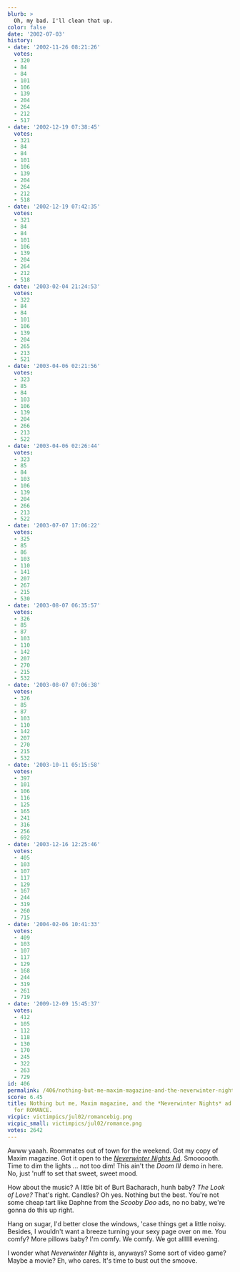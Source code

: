 ```yaml
---
blurb: >
  Oh, my bad. I'll clean that up.
color: false
date: '2002-07-03'
history:
- date: '2002-11-26 08:21:26'
  votes:
  - 320
  - 84
  - 84
  - 101
  - 106
  - 139
  - 204
  - 264
  - 212
  - 517
- date: '2002-12-19 07:38:45'
  votes:
  - 321
  - 84
  - 84
  - 101
  - 106
  - 139
  - 204
  - 264
  - 212
  - 518
- date: '2002-12-19 07:42:35'
  votes:
  - 321
  - 84
  - 84
  - 101
  - 106
  - 139
  - 204
  - 264
  - 212
  - 518
- date: '2003-02-04 21:24:53'
  votes:
  - 322
  - 84
  - 84
  - 101
  - 106
  - 139
  - 204
  - 265
  - 213
  - 521
- date: '2003-04-06 02:21:56'
  votes:
  - 323
  - 85
  - 84
  - 103
  - 106
  - 139
  - 204
  - 266
  - 213
  - 522
- date: '2003-04-06 02:26:44'
  votes:
  - 323
  - 85
  - 84
  - 103
  - 106
  - 139
  - 204
  - 266
  - 213
  - 522
- date: '2003-07-07 17:06:22'
  votes:
  - 325
  - 85
  - 86
  - 103
  - 110
  - 141
  - 207
  - 267
  - 215
  - 530
- date: '2003-08-07 06:35:57'
  votes:
  - 326
  - 85
  - 87
  - 103
  - 110
  - 142
  - 207
  - 270
  - 215
  - 532
- date: '2003-08-07 07:06:38'
  votes:
  - 326
  - 85
  - 87
  - 103
  - 110
  - 142
  - 207
  - 270
  - 215
  - 532
- date: '2003-10-11 05:15:58'
  votes:
  - 397
  - 101
  - 106
  - 116
  - 125
  - 165
  - 241
  - 316
  - 256
  - 692
- date: '2003-12-16 12:25:46'
  votes:
  - 405
  - 103
  - 107
  - 117
  - 129
  - 167
  - 244
  - 319
  - 260
  - 715
- date: '2004-02-06 10:41:33'
  votes:
  - 409
  - 103
  - 107
  - 117
  - 129
  - 168
  - 244
  - 319
  - 261
  - 719
- date: '2009-12-09 15:45:37'
  votes:
  - 412
  - 105
  - 112
  - 118
  - 130
  - 170
  - 245
  - 322
  - 263
  - 729
id: 406
permalink: /406/nothing-but-me-maxim-magazine-and-the-neverwinter-nights-ad-a-night-for-romance/
score: 6.45
title: Nothing but me, Maxim magazine, and the *Neverwinter Nights* ad... A night
  for ROMANCE.
vicpic: victimpics/jul02/romancebig.png
vicpic_small: victimpics/jul02/romance.png
votes: 2642
---
```


Awww yaaah. Roommates out of town for the weekend. Got my copy of Maxim
magazine. Got it open to the [*Neverwinter Nights*
Ad](/img/victimpics/dreamy.png). Smoooooth. Time to dim the lights ...
not too dim! This ain't the *Doom III* demo in here. No, just 'nuff to
set that sweet, sweet mood.

How about the music? A little bit of Burt Bacharach, hunh baby? *The
Look of Love?* That's right. Candles? Oh yes. Nothing but the best.
You're not some cheap tart like Daphne from the *Scooby Doo* ads, no no
baby, we're gonna do this up right.

Hang on sugar, I'd better close the windows, 'case things get a little
noisy. Besides, I wouldn't want a breeze turning your sexy page over on
me. You comfy? More pillows baby? I'm comfy. We comfy. We got alllllll
evening.

I wonder what *Neverwinter Nights* is, anyways? Some sort of video game?
Maybe a movie? Eh, who cares. It's time to bust out the smoove.
